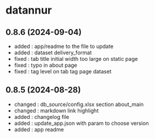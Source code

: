 # datannur

## 0.8.6 (2024-09-04)
- added : app/readme to the file to update
- added : dataset delivery_format
- fixed : tab title initial width too large on static page
- fixed : typo in about page
- fixed : tag level on tab tag page dataset

## 0.8.5 (2024-08-28)
- changed : db_source/config.xlsx section about_main
- changed : markdown link highlight
- added : changelog file
- added : update_app.json with param to choose version
- added : app readme
